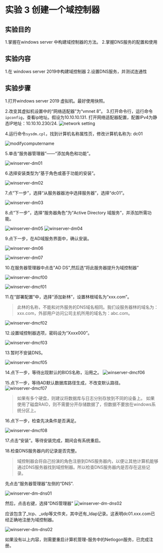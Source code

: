 # 实验 3 创建一个域控制器

## 实验目的
1.掌握在windows server  中构建域控制器的方法。
2.掌握DNS服务的配置和使用

## 实验内容

1.在 windows server  2019中构建域控制器
2.设置DNS服务，并测试连通性 

## 实验步骤

1.打开windows server 2019 虚拟机。最好使用快照。

2.改变其虚拟机设置中的“网络适配器”为“vmnet 8”。
3.打开命令行，运行命令```ipconfig```，查看ip地址。假设为10.10.10.131. 打开网络适配器配置，配置IPv4为静态IP地址：10.10.10.230/24.
![network setting](images/lab03/winserver-dm-network-staticip.png)

4.运行命令```sysdm.cpl```，找到计算机名称属性页，修改计算机名称为: dc01

![modifycomputername](images/lab03/modifycomputername.png)

5.单击“服务器管理器”——“添加角色和功能”。

![winserver-dm01](images/lab03/winserver-dm01.png)

6.选择安装类型为“基于角色或基于功能的安装”。

![winserver-dm02](images/lab03/winserver-dm02.png)

7.点“下一步”，选择“从服务器器池中选择服务器”，选择“dc01”。

![winserver-dm03](images/lab03/winserver-dm03.png)

8.点“下一步”，选择“服务器角色”为“Active Directory 域服务”，并添加所需功能。

![winserver-dm05](images/lab03/winserver-dm05.png)
![winserver-dm04](images/lab03/winserver-dm04.png)

9.点下一步，在AD域服务界面中，确认安装。

![winserver-dm06](images/lab03/winserver-dm06.png)

![winserver-dm07](images/lab03/winserver-dm07.png)

10.在服务器管理器中点击"AD DS",然后选“将此服务器提升为域控制器”

![winserver-dmcf00](images/lab03/winserver-dmcf00.png)

![winserver-dmcf01](images/lab03/winserver-dmcf01.png)

11.在“部署配置”中，选择“添加新林”，设置林根域名为“xxx.com”。

> 此林的名称，不能和对外服务的DNS域名相同。我们设服务器林的域名为：xxx.com，外部用户访问公司主机所用的域名为：abc.com。

![winserver-dmcf02](images/lab03/winserver-dmcf02.png)

12.设置域控制器选项，密码设为“Xxxx000”。

![winserver-dmcf03](images/lab03/winserver-dmcf03.png)

13.暂时不安装DNS。

![winserver-dmcf05](images/lab03/winserver-dmcf05.png)

14.点下一步，等待出现默认的BIOS名称，沿用之。
![winserver-dmcf06](images/lab03/winserver-dmcf06.png)

15.点下一步，等待AD默认数据库路径生成，不改变默认路径。
![winserver-dmcf07](images/lab03/winserver-dmcf07.png)

> 如果有多个硬盘，则建议将数据库与日志分别存放到不同的设备上。
> 如果使用了磁盘RAID，则不需要分开存储数据了，但数据不要放在windows系统分区上。


16.点下一步，检查先决条件是否满足。

![winserver-dmcf08](images/lab03/winserver-dmcf08.png)

17.点击“安装”。等待安装完成，期间会有系统重启。

18.检查DNS服务器内的记录是否完整。

> 域控制器会将自己扮演的角色注册到DNS服务器内，以便让其他计算机能够通过DNS服务器找到域控制器。所以检查DNS服务器内是否存在这些记录。

先点击“服务器管理器”左侧的“DNS".

![winserver-dm-dns01](images/lab03/winserver-dm-dns01.png)

然后，点击右键，选择“DNS管理器”
![winserver-dm-dns02](images/lab03/winserver-dm-dns02.png)

应该包含了_tcp、_udp等文件夹，其中还有_ldap记录。这表明dc01.xxx.com已经正确地注册为域控制器。

![winserver-dm-dns02](images/lab03/winserver-dm-dns03.png)


如果没有以上内容，则需要重启计算机管理-服务中的Netlogon服务，已完成注册。